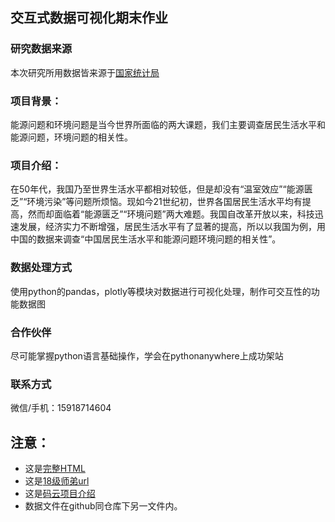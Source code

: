 ## 交互式数据可视化期末作业
### 研究数据来源
本次研究所用数据皆来源于[国家统计局](http://www.stats.gov.cn/)


### 项目背景：
能源问题和环境问题是当今世界所面临的两大课题，我们主要调查居民生活水平和能源问题，环境问题的相关性。

### 项目介绍：
在50年代，我国乃至世界生活水平都相对较低，但是却没有“温室效应”“能源匮乏”“环境污染”等问题所烦恼。现如今21世纪初，世界各国居民生活水平均有提高，然而却面临着“能源匮乏”“环境问题”两大难题。我国自改革开放以来，科技迅速发展，经济实力不断增强，居民生活水平有了显著的提高，所以以我国为例，用中国的数据来调查“中国居民生活水平和能源问题环境问题的相关性”。

### 数据处理方式
使用python的pandas，plotly等模块对数据进行可视化处理，制作可交互性的功能数据图
### 合作伙伴
尽可能掌握python语言基础操作，学会在pythonanywhere上成功架站
### 联系方式
微信/手机：15918714604

## 注意：
- 这是[完整HTML](http://pingzi0211.gitee.io/interactive-final)
- 这是[18级师弟url](http://xiaofeng0418.pythonanywhere.com/)
- 这是[码云项目介绍](https://gitee.com/pingzi0211/python3/blob/master/README.md)
- 数据文件在github同仓库下另一文件内。
